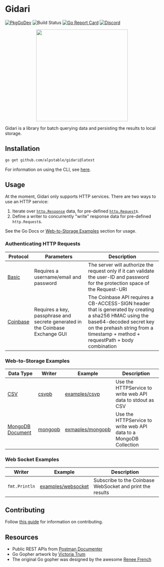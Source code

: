 # Gidari

[![PkgGoDev](https://img.shields.io/badge/go.dev-docs-007d9c?logo=go&logoColor=white)](https://pkg.go.dev/github.com/alpstable/gidari)
![Build Status](https://github.com/alpstable/gidari/actions/workflows/ci.yml/badge.svg)
[![Go Report Card](https://goreportcard.com/badge/github.com/alpstable/gidari)](https://goreportcard.com/report/github.com/alpstable/gidari)
[![Discord](https://img.shields.io/discord/987810353767403550)](https://discord.gg/3jGYQz74s7)

<p align="center"><img src="https://raw.githubusercontent.com/alpstable/gidari/main/etc/assets/gidari-gopher.png" width="300"></p>

Gidari is a library for batch querying data and persisting the results to local storage.

## Installation

```sh
go get github.com/alpstable/gidari@latest
```

For information on using the CLI, see [here](https://github.com/alpstable/gidari-cli).

## Usage

At the moment, Gidari only supports HTTP services. There are two ways to use an HTTP service:

1. Iterate over [`http.Response`](https://pkg.go.dev/net/http#Response) data, for pre-defined [`http.Request`](https://pkg.go.dev/net/http#Request)s.
2. Define a writer to concurrently "write" response data for pre-defined `http.Request`s.

See the Go Docs or [Web-to-Storage Examples](#web-to-storage-examples) section for usage.

### Authenticating HTTP Requests

| Protocol                                                                                   | Parameters                                                                    | Description                                                                                                                                                                                                       |
|--------------------------------------------------------------------------------------------|-------------------------------------------------------------------------------|-------------------------------------------------------------------------------------------------------------------------------------------------------------------------------------------------------------------|
| [Basic](https://www.w3.org/Protocols/HTTP/1.0/spec.html#BasicAA)                           | Requires a username/email and password                                        | The server will authorize the request only if it can validate the user-ID and password for the protection space of the Request-URI                                                                                |
| [Coinbase](https://docs.cloud.coinbase.com/exchange/docs/authorization-and-authentication) | Requires a key, passphrase and secrete generated in the Coinbase Exchange GUI | The Coinbase API requires a CB-ACCESS-SIGN header that is generated by creating a sha256 HMAC using the base64-decoded secret key on the prehash string from a timestamp + method + requestPath + body combination |


### Web-to-Storage Examples


| Data Type | Writer                                          | Example                                      | Description                                               |
|-----------|-------------------------------------------------|----------------------------------------------|-------------------------------------------------------------------|
| [CSV](https://www.loc.gov/preservation/digital/formats/fdd/fdd000323.shtml)       | [csvpb](https://github.com/alpstable/csvpb)     | [examples/csvp](examples/csvpb/main.go)      | Use the HTTPService to write web API data to stdout as CSV        |
| [MongoDB Document](https://www.mongodb.com/docs/manual/core/document/)  | [mongopb](https://github.com/alpstable/mongopb) | [exmaples/mongopb](examples/mongopb/main.go) | Use the HTTPService to write web API data to a MongoDB Collection |

### Web Socket Examples

| Writer        | Example                                  | Description                                               |
|---------------|------------------------------------------|-----------------------------------------------------------|
| `fmt.Println` | [examples/websocket](examples/websocket) | Subscribe to the Coinbase WebSocket and print the results |

## Contributing

Follow [this guide](docs/CONTRIBUTING.md) for information on contributing.

## Resources

- Public REST APIs from [Postman Documenter](https://documenter.getpostman.com/view/8854915/Szf7znEe)
- Go Gopher artwork by [Victoria Trum](https://www.fiverr.com/victoria_trum?source=order_page_user_message_link)
- The original Go gopher was designed by the awesome [Renee French](http://reneefrench.blogspot.com/)
